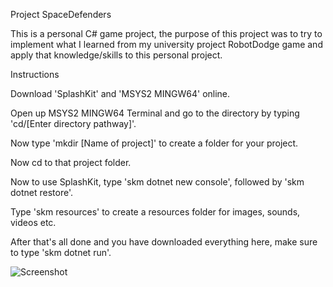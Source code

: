 Project SpaceDefenders

This is a personal C# game project, the purpose of this project was to try to implement what I learned from my university project RobotDodge game and apply that knowledge/skills to this personal project.

Instructions

Download 'SplashKit' and 'MSYS2 MINGW64' online.

Open up MSYS2 MINGW64 Terminal and go to the directory by typing 'cd/[Enter directory pathway]'.

Now type 'mkdir [Name of project]' to create a folder for your project.

Now cd to that project folder.

Now to use SplashKit, type 'skm dotnet new console', followed by 'skm dotnet restore'.

Type 'skm resources' to create a resources folder for images, sounds, videos etc.

After that's all done and you have downloaded everything here, make sure to type 'skm dotnet run'.

![Screenshot](https://github.com/NguyenMav/Project_CSharp_SpaceDefendersGame/assets/149219810/d7028bff-7dc1-4e49-b6f2-f1ce7a604ff4)
